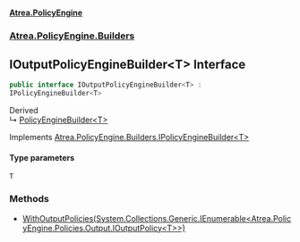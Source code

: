 #### [Atrea.PolicyEngine](./index.md 'index')
### [Atrea.PolicyEngine.Builders](./Atrea-PolicyEngine-Builders.md 'Atrea.PolicyEngine.Builders')
## IOutputPolicyEngineBuilder&lt;T&gt; Interface
```csharp
public interface IOutputPolicyEngineBuilder<T> :
IPolicyEngineBuilder<T>
```
Derived  
&#8627; [PolicyEngineBuilder&lt;T&gt;](./Atrea-PolicyEngine-Builders-PolicyEngineBuilder-T-.md 'Atrea.PolicyEngine.Builders.PolicyEngineBuilder&lt;T&gt;')  

Implements [Atrea.PolicyEngine.Builders.IPolicyEngineBuilder&lt;](./Atrea-PolicyEngine-Builders-IPolicyEngineBuilder-T-.md 'Atrea.PolicyEngine.Builders.IPolicyEngineBuilder&lt;T&gt;')[T](#Atrea-PolicyEngine-Builders-IOutputPolicyEngineBuilder-T--T 'Atrea.PolicyEngine.Builders.IOutputPolicyEngineBuilder&lt;T&gt;.T')[&gt;](./Atrea-PolicyEngine-Builders-IPolicyEngineBuilder-T-.md 'Atrea.PolicyEngine.Builders.IPolicyEngineBuilder&lt;T&gt;')  
#### Type parameters
<a name='Atrea-PolicyEngine-Builders-IOutputPolicyEngineBuilder-T--T'></a>
`T`  
  
### Methods
- [WithOutputPolicies(System.Collections.Generic.IEnumerable&lt;Atrea.PolicyEngine.Policies.Output.IOutputPolicy&lt;T&gt;&gt;)](./Atrea-PolicyEngine-Builders-IOutputPolicyEngineBuilder-T--WithOutputPolicies(System-Collections-Generic-IEnumerable-Atrea-PolicyEngine-Policies-Output-IOutputPolicy-T--).md 'Atrea.PolicyEngine.Builders.IOutputPolicyEngineBuilder&lt;T&gt;.WithOutputPolicies(System.Collections.Generic.IEnumerable&lt;Atrea.PolicyEngine.Policies.Output.IOutputPolicy&lt;T&gt;&gt;)')
